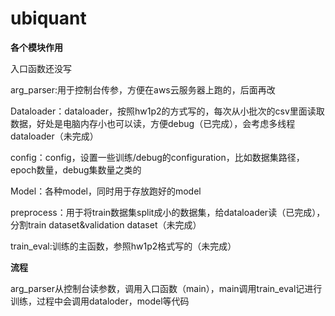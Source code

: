 # ubiquant



**各个模块作用**

入口函数还没写

arg_parser:用于控制台传参，方便在aws云服务器上跑的，后面再改

Dataloader：dataloader，按照hw1p2的方式写的，每次从小批次的csv里面读取数据，好处是电脑内存小也可以读，方便debug（已完成），会考虑多线程dataloader（未完成）

config：config，设置一些训练/debug的configuration，比如数据集路径，epoch数量，debug集数量之类的

Model：各种model，同时用于存放跑好的model

preprocess：用于将train数据集split成小的数据集，给dataloader读（已完成），分割train dataset&validation dataset（未完成）

train_eval:训练的主函数，参照hw1p2格式写的（未完成）

**流程**

arg_parser从控制台读参数，调用入口函数（main），main调用train_eval记进行训练，过程中会调用dataloder，model等代码

